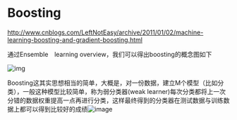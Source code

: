 # Boosting

http://www.cnblogs.com/LeftNotEasy/archive/2011/01/02/machine-learning-boosting-and-gradient-boosting.html

通过Ensemble　learning overview，我们可以得出boosting的概念图如下

![img](https://images2015.cnblogs.com/blog/1042406/201612/1042406-20161204194331365-2142863547.png)

​    Boosting这其实思想相当的简单，大概是，对一份数据，建立M个模型（比如分类），一般这种模型比较简单，称为弱分类器(weak learner)每次分类都将上一次分错的数据权重提高一点再进行分类，这样最终得到的分类器在测试数据与训练数据上都可以得到比较好的成绩![image](https://images.cnblogs.com/cnblogs_com/LeftNotEasy/201101/201101022146263350.png)

